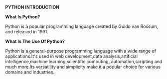 **PYTHON INTRODUCTION**

**What Is Python?**

Python is a popular programming language created by Guido van Rossum,
and released in 1991.

**What Is The Use Of Python?**

Python is a general-purpose programming language with a wide range of
applications.It\'s used in web development,data analysis,artificial
intelligence,machine learning,scientific computing, automation,scripting
and much more.Its versatility and simplicity make it a popular choice
for various domains and industries.
